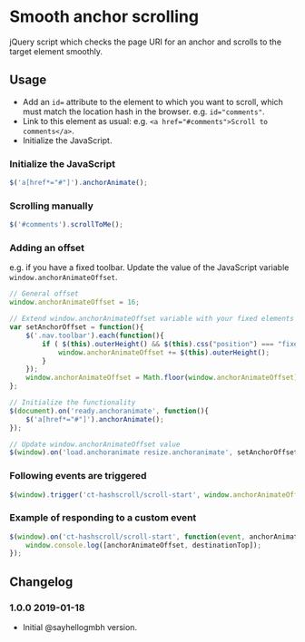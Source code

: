 # Smooth anchor scrolling

jQuery script which checks the page URI for an anchor and scrolls to the target element smoothly.

## Usage

* Add an `id=` attribute to the element to which you want to scroll, which must match the location hash in the browser. e.g. `id="comments"`.
* Link to this element as usual: e.g. `<a href="#comments">Scroll to comments</a>`.
* Initialize the JavaScript.

### Initialize the JavaScript

```javascript
$('a[href*="#"]').anchorAnimate();
```

### Scrolling manually

```javascript
$('#comments').scrollToMe();
```

### Adding an offset

e.g. if you have a fixed toolbar. Update the value of the JavaScript variable `window.anchorAnimateOffset`.

```javascript
// General offset
window.anchorAnimateOffset = 16;

// Extend window.anchorAnimateOffset variable with your fixed elements
var setAnchorOffset = function(){
	$('.nav.toolbar').each(function(){
		if ( $(this).outerHeight() && $(this).css("position") === "fixed"){
			window.anchorAnimateOffset += $(this).outerHeight();
		}
	});
	window.anchorAnimateOffset = Math.floor(window.anchorAnimateOffset) - 1;
};

// Initialize the functionality
$(document).on('ready.anchoranimate', function(){
	$('a[href*="#"]').anchorAnimate();
});

// Update window.anchorAnimateOffset value
$(window).on('load.anchoranimate resize.anchoranimate', setAnchorOffset);

```

### Following events are triggered

```javascript
$(window).trigger('ct-hashscroll/scroll-start', window.anchorAnimateOffset, destinationTop);
```

### Example of responding to a custom event

```javascript
$(window).on('ct-hashscroll/scroll-start', function(event, anchorAnimateOffset, destinationTop){
    window.console.log([anchorAnimateOffset, destinationTop]);
});
```

## Changelog

### 1.0.0 2019-01-18

* Initial @sayhellogmbh version.